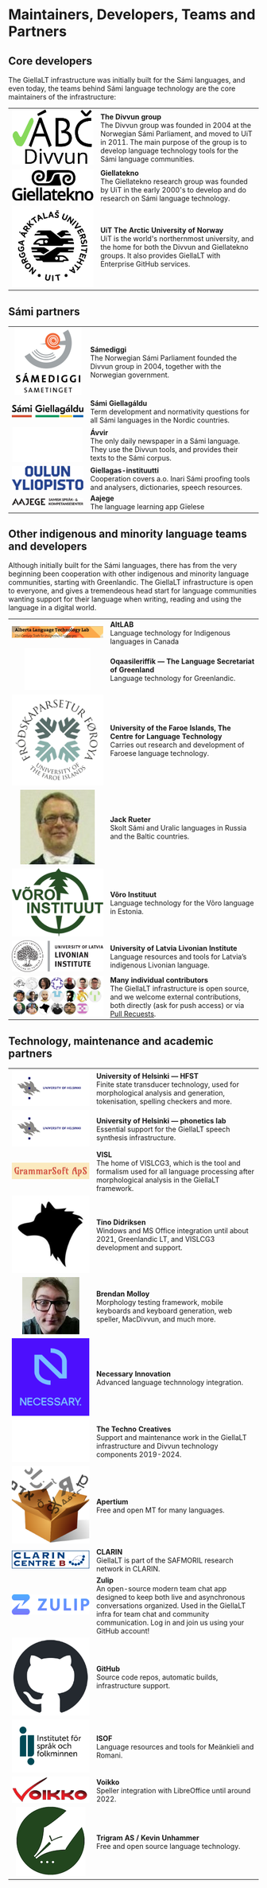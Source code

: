 # Maintainers, Developers, Teams and Partners

## Core developers

The GiellaLT infrastructure was initially built for the Sámi languages, and even today, the teams behind Sámi language technology are the core maintainers of the infrastructure:

|                                                               |                                             |
| :-----------------------------------------------------------------------------------: | :----------------------------------------------------------------------------------------------------------------------------------------------------------------------------------------------------------------------------------- |
| [![Divvn logo](images/logos/divvun-logo-m-tekst-utan-uit.png)](https://divvun.no/en)  | **The Divvun group** <br/> The Divvun group was founded in 2004 at the Norwegian Sámi Parliament, and moved to UiT in 2011. The main purpose of the group is to develop language technology tools for the Sámi language communities. |
| [![Giellatekno](images/logos/GT-logo.png)](https://giellatekno.uit.no/index.eng.html) | **Giellatekno** <br/> The Giellatekno research group was founded by UiT in the early 2000's to develop and do research on Sámi language technology.                                                                                  |
|      [![UiT logo](images/logos/UiT_Segl_Sam_Svart_960px.png)](https://en.uit.no)      | **UiT The Arctic University of Norway** <br/> UiT is the world's northernmost university, and the home for both the Divvun and Giellatekno groups. It also provides GiellaLT with Enterprise GitHub services.                        |

## Sámi partners

|                                                               |                                             |
| :---------------------------------------------------------------------------------------------------------------------: | :----------------------------------------------------------------------------------------------------------------------------------- |
|                              [![SD logo](images/logos/SD-logo.png)](http://samediggi.no/)                               | **Sámediggi** <br/> The Norwegian Sámi Parliament founded the Divvun group in 2004, together with the Norwegian government.          |
|                            [![GG logo](images/logos/Giellagaldu.svg)](http://www.giella.org)                            | **Sámi Giellagáldu** <br/> Term development and normativity questions for all Sámi languages in the Nordic countries.                |
| <a href="http://avvir.no"><img style="background-color: #cf2e2e; height: 5em;" src="images/logos/Avvir_hvit.png" /></a> | **Ávvir** <br/> The only daily newspaper in a Sámi language. They use the Divvun tools, and provides their texts to the Sámi corpus. |
|         [![Oulu logo](images/logos/Oulun_yliopisto_logo_text_fi.png)](http://www.oulu.fi/giellagasinstituutti/)         | **Giellagas-instituutti** <br/> Cooperation covers a.o. Inari Sámi proofing tools and analysers, dictionaries, speech resources.     |
|                        [![Aajege logo](images/logos/Aajege_logo_svart_no.png)](http://aajege.no)                        | **Aajege** <br/> The language learning app Gïelese                                                                                   |

## Other indigenous and minority language teams and developers

Although initially built for the Sámi languages, there has from the very beginning been cooperation with other indigenous and minority language communities, starting with Greenlandic. The GiellaLT infrastructure is open to everyone, and gives a tremendeous head start for language communities wanting support for their language when writing, reading and using the language in a digital world.

|                                                               |                                             |
| :----------------------------------------------------------------------------------------------------------------------------------------------------------------------------------------------------------------------------------------------------------------------------------------------------------------------------------: | :----------------------------------------------------------------------------------------------------------------------------------------------------------------------------------------------------------------------------------------------------------------------------------------------------------------------------------------- |
|                                                                                                                                   [![](images/logos/AltLab.png)](http://altlab.artsrn.ualberta.ca)                                                                                                                                   | **AltLAB** <br/> Language technology for Indigenous languages in Canada                                                                                                                                                                                                                                                                    |
|                                                                                               <a href="https://oqaasileriffik.gl/en/langtech/"><img style="background-color: #3A5163; height: 6em;" src="images/logos/knot2.png"/></a>                                                                                               | **Oqaasileriffik — The Language Secretariat of Greenland** <br/> Language technology for Greenlandic.                                                                                                                                                                                                                                      |
| [![](images/logos/Frodskaparsetur-logo-runt-MTD.png)](https://www.setur.fo/en/the-university/faculties/faculty-of-faroese-language-and-literature/the-centre-for-language-technology#:~:text=The%20Centre%20for%20Language%20Technology%20carries%20out%20research%20and%20development,Department%20of%20Science%20and%20Technology) | **University of the Faroe Islands, The Centre for Language Technology** <br/> Carries out research and development of Faroese language technology.                                                                                                                                                                                         |
|                                                                                                                 [![](images/logos/s200_jack.rueter.jpg)](https://researchportal.helsinki.fi/en/persons/jack-rueter)                                                                                                                  | **Jack Rueter** <br/> Skolt Sámi and Uralic languages in Russia and the Baltic countries.                                                                                                                                                                                                                                                  |
|                                                                                                                                     [![](images/logos/VInst-logo-150702.png)](https://wi.ee/en/)                                                                                                                                     | **Võro Instituut** <br/> Language technology for the Võro language in Estonia.                                                                                                                                                                                                                                                             |
|                                                                                                                      [![](images/logos/lu-libiesu-instituts-logo-en@2x.png)](https://www.livonian.lv/en/home/)                                                                                                                       | **University of Latvia Livonian Institute** <br/> Language resources and tools for Latvia’s indigenous Livonian language.                                                                                                                                                                                                                  |
|                                                                                                                            [![](images/logos/Contributors.jpg)](https://github.com/orgs/giellalt/people)                                                                                                                             | **Many individual contributors** <br/> The GiellaLT infrastructure is open source, and we welcome external contributions, both directly (ask for push access) or via [Pull Recuests](https://docs.github.com/en/pull-requests/collaborating-with-pull-requests/proposing-changes-to-your-work-with-pull-requests/creating-a-pull-request). |

## Technology, maintenance and academic partners

|                                                               |                                             |
| :------------------------------------------------------------------------------------------------------------------------------------: | :------------------------------------------------------------------------------------------------------------------------------------------------------------------------------------------------------------------------------------------- |
|                                        [![](images/logos/HU-logo.gif)](https://hfst.github.io)                                         | **University of Helsinki — HFST** <br/> Finite state transducer technology, used for morphological analysis and generation, tokenisation, spelling checkers and more.                                                                        |
|       [![](images/logos/HU-logo.gif)](https://www.helsinki.fi/en/faculty-arts/research/disciplines/digital-humanities/phonetics)       | **University of Helsinki — phonetics lab** <br/> Essential support for the GiellaLT speech synthesis infrastructure.                                                                                                                         |
|                                      [![](images/logos/GrammarSoftApS.jpg)](https://edu.visl.dk)                                       | **VISL** <br/> The home of VISLCG3, which is the tool and formalism used for all language processing after morphological analysis in the GiellaLT framework.                                                                                 |
|                           [![](images/logos/TinoDidriksen.jpg)](https://tinodidriksen.com/curriculum-vitae/)                           | **Tino Didriksen** <br/> Windows and MS Office integration until about 2021, Greenlandic LT, and VISLCG3 development and support.                                                                                                            |
|                                    [![](images/logos/BrendanMolloy.jpg)](https://github.com/bbqsrc)                                    | **Brendan Molloy** <br/> Morphology testing framework, mobile keyboards and keyboard generation, web speller, MacDivvun, and much more.                                                                                                      |
|                                   [![](images/logos/Necessary.png)](https://github.com/necessary-nu)                                   | **Necessary Innovation** <br/> Advanced language technnology integration.                                                                                                                                                                    |
| <a href="https://www.technocreatives.com"><img style="background-color: #000; height: 6em;" src="images/logos/TC_logo_white.png"/></a> | **The Techno Creatives** <br/> Support and maintenance work in the GiellaLT infrastructure and Divvun technology components 2019-2024.                                                                                                       |
|                               [![](images/logos/Apertium.png)](http://wiki.apertium.org/wiki/Main_Page)                                | **Apertium** <br/> Free and open MT for many languages.                                                                                                                                                                                      |
|                        [![](images/logos/Clarin_typeB_Frame_middle.png)](https://www.kielipankki.fi/safmoril/)                         | **CLARIN** <br/> GiellaLT is part of the SAFMORIL research network in CLARIN.                                                                                                                                                                |
|                                     [![](images/logos/Zulip-org-logo.svg.png)](https://zulip.com)                                      | **Zulip** <br/> An open-source modern team chat app designed to keep both live and asynchronous conversations organized. Used in the GiellaLT infra for team chat and community communication. Log in and join us using your GitHub account! |
|                                        [![](images/logos/github-mark.png)](https://github.com)                                         | **GitHub** <br/> Source code repos, automatic builds, infrastructure support.                                                                                                                                                                |
|  [![](images/logos/Isof_logotyp.svg)](https://isof.se/nationella-minoritetssprak)                   | **ISOF** <br/> Language resources and tools for Meänkieli and Romani.                                                                                                                                                                |
|                                    [![](images/logos/voikko-icon.png)](https://voikko.puimula.org)                                     | **Voikko** <br/> Speller integration with LibreOffice until around 2022.                                                                                                                                                                     |
|                                        [![](images/logos/TriGram.png)](https://unhammer.org/k/)                                        | **Trigram AS / Kevin Unhammer** <br/> Free and open source language technology.                                                                                                                                                              |
